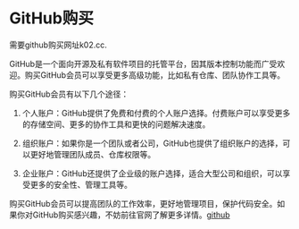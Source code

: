 # GitHub购买

需要github购买网址k02.cc.

GitHub是一个面向开源及私有软件项目的托管平台，因其版本控制功能而广受欢迎。购买GitHub会员可以享受更多高级功能，比如私有仓库、团队协作工具等。

购买GitHub会员有以下几个途径：

1. 个人账户：GitHub提供了免费和付费的个人账户选择。付费账户可以享受更多的存储空间、更多的协作工具和更快的问题解决速度。

2. 组织账户：如果你是一个团队或者公司，GitHub也提供了组织账户的选择，可以更好地管理团队成员、仓库权限等。

3. 企业账户：GitHub还提供了企业级的账户选择，适合大型公司和组织，可以享受更多的安全性、管理工具等。

购买GitHub会员可以提高团队的工作效率，更好地管理项目，保护代码安全。如果你对GitHub购买感兴趣，不妨前往官网了解更多详情。[github](https://github.com)